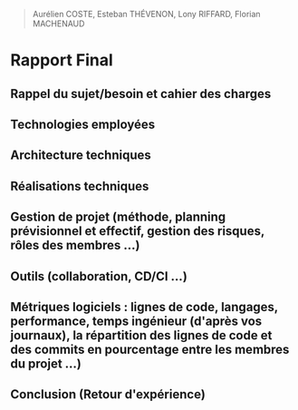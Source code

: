 > Aurélien COSTE, Esteban THÉVENON, Lony RIFFARD, Florian MACHENAUD

# Rapport Final 

## Rappel du sujet/besoin et cahier des charges

## Technologies employées

## Architecture techniques

## Réalisations techniques

## Gestion de projet (méthode, planning prévisionnel et effectif, gestion des risques, rôles des membres ...)

## Outils (collaboration, CD/CI ...)

## Métriques logiciels : lignes de code, langages, performance, temps ingénieur (d'après vos journaux), la répartition des lignes de code et des commits en pourcentage entre les membres du projet ...)

## Conclusion (Retour d'expérience)
